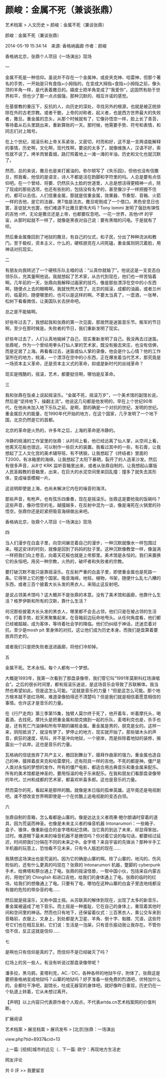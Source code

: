 # 颜峻：金属不死（兼谈张鼎）

艺术档案 > 人文历史 > 颜峻：金属不死（兼谈张鼎）

颜峻：金属不死（兼谈张鼎）

2014-05-19 15:34:14　来源: 香格纳画廊 作者：颜峻



香格纳北京，张鼎个人项目《一场演出》现场 

一

金属不死是一种信仰。虽说并不存在一个金属神，或皮夹克神、哈雷神，但那个著名的手势，一开始是只有食指+小拇指的，在变成大拇指+食指+小拇指之前，像头顶的羊角一样，是代表着撒旦的。嬉皮士把羊角变成了“我爱你”，这固然有助于世界和平，但也少了那一点点倔强，那种沉默的、相互许诺的感觉。

在基督教的重压下，反抗的人，向历史的深处，寻找另外的根源，也就是被正统排除在外的古老宗教。或者干脆，上帝的对称者，起义者，也是西方世界最大的失败者，撒旦。重金属的念头，从那个时候就有了，它像孙悟空一样，脸上长了青苔，等待着从石头里跳出来，重新算账的一天。那时候，他需要手势、符号和表情，和同志们对上暗号。

在上个世纪，摇滚乐和上帝关系紧张，又密切，时而和好，这不是一言两语能解释的事情，历史啊，文化啊，现代性啊，要说的太多了，就像维族人，汉语不好，索性就不说了。烤羊肉冒着烟，路灯照着地上一滩一滩的羊油，历史和文化也就沉默了。

然而，总的来说，撒旦也是来打酱油的。弥尔顿写了《失乐园》，但他也没有信撒旦，照我看，他信的是语言，诗人不都是活在韵脚和字符里的吗。人总是要有点信仰吧。在一个曾经、将要、仍然灰头土脸的世道里，人总是想活得更精神一点，除了现成的那些选项，也还有些别的，包括没有名字的，甚至像沙子一样把握不住的，都可以去信。人们信重金属，那就是信重金属，效果器、节奏型、音箱、火箭一样的吉他，是它的法器，黑T恤是法衣。撒旦呢倒成了一个借口。黑色安息日也罢，圣徒犹大也罢，他们难道不比撒旦更伟大吗？Tony Iommi 发明了强劲有弹性的吉他 riff，无论是撒旦还是上帝，也都要叹息吧。一花一世界，吉他riff 的宇宙，从那时起就不一样了，就像是黑夜对自己说：要有黑暗的闪电。于是就有了呗。

然后重金属像回到了地狱的撒旦，有自己的仪式，和子民，分出了种种流派和教门。至于极权，资本主义，什么的，硬核朋克在人间死磕，重金属则阴沉着脸，用神话对抗现实。

二

有朋友向我转述了一个硬核乐队主唱的话：“认真你就输了”。他说这是一支变态白领乐队，充其量啊他说。我就想起了艺术家，从古代到现在，他们也一样苦恼着啊。几年前的一天，张鼎向我解释过画家的技巧，像是那些漂浮在空中的小东西啊，随便点上去的眼睛啊，我就恍然大悟了。北京的摇滚，成都的油画，或者兰州的，临夏的，随便哪里的，也可以是这样的啊。不要太当真了，一壶酒，一张琴，松树下看看微信，让美国队长去拼命吧。

总之是不能输啊。

好些年过去了，我想起我和张鼎的第一次见面，那居然是迷笛音乐节。叛军的节日啊，至少在那时候是。失败者的节日，我们重新发明了现实。

好些年过去了，人们认真地输掉了自己，现实重新发明了自己。我没再去过迷笛。张鼎呢，作为一个曾经用拳头打仙人掌的艺术家，既没有搬去宋庄，也没有信佛，而是定居了上海。再看看过去，迷笛或仙人掌的录像，他会是什么心情？他的工作室所在的地方，桃浦，一个漂浮在空中的小东西，正在爆发着当代艺术，那究竟是一场资本主义革命，还是资本主义式的革命，抑或是新时代的丝绒革命？

现实是残酷的，摇滚，艺术，都要挺住啊，哪怕是反革命。

三

我和张鼎在饭桌上说起摇滚乐。“金属不死，摇滚万岁”，一个美术馆的副馆长说，然后是“坚持地下，操翻主流”。他说这几句都是他发明的，早在上个世纪90年代，在他尚未加入地下乐队之前。是啊，那的确是一个对抗的世纪，发明的世纪。重金属巨大的能量，在1990年代开始的地方，在这个国家，几乎发明了一个地下国，北京仍然是它的首都。

北京的革命是火热的，许多年之后，上海的革命是冷静的。

冷静的桃浦的工作室里的张鼎：从时间上看，他已经远离了仙人掌，从空间上看，他离天花板也很远，可以制作一些巨大的装置。我看过其中的一些，有石膏，让我想起了工人文化宫的美术辅导班，有不锈钢，让我想起了《终结者》里面的T2000，有冰箱里的海绵，让我想起了太阳下暴晒，裂开了的人造革沙发。然后有很多声音，从8寸 KRK 监听音箱里出来，或者从张鼎自制的，让我想起山寨版人民圣殿教的音箱里，出来，在巨大的水泥空间里来回乱撞：撞多了就失去其形体，变成噪音模糊一片。

这说明即使是上海，也尚未解决它内在的噪音的海洋。

那些声音，有枪声，也有弦乐四重奏，现在是摇滚乐。张鼎这是要抢我的饭碗吗？这些声音，像孙悟空的毛，越撞越多，在反射中混为一谈，像是淹死在火锅里的孙悟空。张鼎你还是赶紧把吸音海绵做出来吧。

 香格纳北京，张鼎个人项目《一场演出》现场 

四

当人们漫步在白盒子里，向空间展览着自己的漫步，一种沉默就像水一样包围过来。哦这安详的时刻，就像是回到了妈妈的肚子里。这种沉默像教堂一样，像漩涡一样把我们向上卷去，向着天花板也就是上帝那里。美术馆是永恒的。我们来置换它的永恒吧。用另一种宗教，火热的，破坏者和失败者的宗教。

要打破沉默不能只是靠摇滚乐。在反射严重的白盒子里，即使重金属也是死路一条。它得带上它的整个国家。吸音海绵，地毯，植物，书架，随便什么乱七八糟的东西，或者三百个披着大长头发的黑衣人，来阻止这反射吧。

是说占领美术馆吗？这大概并不是张鼎的本意。没有了美术馆和画廊，他靠什么生活？格罗伊斯和所有的汉斯，靠什么生活？

何况那些披着大长头发的黑衣人，哪里都不会去占领，他们只是在被占领的生活中，打着手势，趁天黑聚集起来，在音箱前边玩命地甩头。从任何角度看，他们都已经被超越，成为客体，等待着社会学的降临。他们仍纠结于神话，还迷恋着对抗，至少是mosh pit 里身体的对抗，这让他们成为历史本身。而我们是盘算着要放弃历史的。

或者我们只是把失败者送进画廊，将他们冷却掉。

五

金属不死。艺术永恒。每个人都有一个梦想。

大概是1993年，我第一次看到了那盘录像带，我们管它叫“1991年莫斯科红场演唱会”。之后的很长时间里，都有摇滚乐迷说，是这场音乐会导致了苏联解体。我当然也希望如此。但是这怎么可能。“这就是音乐的力量！”但是这怎么可能。那个地方根本就不是红场啊，难道录像拍得还不清楚吗？但是我们就是相信着愿意相信的事情。也许这才是音乐的力量。

在《行尸走肉》第三季第15集，独臂人莫尔终于死了，他开着车，听着摩托头，喝着酒，去找死。摩托头是把重金属和朋克搞到一起的乐队，麦塔利克也是，杀手也是，还有死亡汽油弹和所有早期的碾核金属。重金属是男的，朋克是女的。这样一来，阴阳抵消了，就没有梦了。梦停止的地方，现实就开始了。那些锯木头的声音，疯狂的速度，吼叫，并不是冲向地狱，一个彼岸，而是拆除着地狱的装修，揭露出一个此岸。这也是音乐的力量。

瓦格纳的信徒放弃了共产主义，撤回到舞台下，膜拜作曲家的强力。重金属也造自己的神，膜拜着皮夹克和哈雷摩托，还有阳具一样的吉他。不死的都是神。僵尸是人类对永恒的梦想的发作。所有的僵尸电影，都适合用古典音乐和重金属来配乐。所有的美术馆都是神圣的，要用恒温的电子乐来配乐。在我和朋友们看那盘录像带的年代，兰州和成都的艺术家，都喜欢听喜多郎。这也是音乐的力量。

然而莫尔的死，看起来是那样的酷。就像是末日版的孤单英雄。这毕竟还是电视剧吧。谁不想改变世界啊即使是一个在优酷上追电视剧的变态白领。

六

张鼎自制的音箱，怎么看都是山寨的。像是达达主义者雨果·鲍尔朗诵时穿着的道具，因为荒诞而神圣。也像是未来主义者的噪音机器 Intonarumori：一些箱子、盒子、锥体，像重新组合的金字塔和纪念碑。当它真的到达了未来，却显得笨拙，过时。难道眼下最未来的噪音机器不是微信吗？你对着它说的每句话，都要经过延迟，时间把我们分隔在不同的未来之中。金字塔？来自宇宙的先锋派？那种半手工半机器的玩意上，恐怕看不见未来，只有令人尴尬的现在……

我猜想这场演出也是荒诞的。因为它的确是山寨的啊。除了山寨的，地沟的，伤风败俗的，还有什么更真的吗现在？张鼎的 Intonarumori 机器，蹩脚的 cyberpunk 手术，给佛塔和祭台通上了电。张鼎的摇滚怪兽，一帮中国小伙，包括来自内蒙古的，用他们的 Chinglish 和进口吉他，给我们的身体通上了电。张鼎的临时的红场，给我们的想像通上了电。只要有了电，哪怕在这种山寨的白盒子里连地线都没有接的危险的带杂音的电……

然后就是摇滚乐，又称中国土摇。从苏联真的解体到现在，出现了太多的新音乐，重金属被逼成了地下音乐。而土摇是一种羞耻，它在自己的身体上，重现着其他时间和空间里的神话。然而也只有地下，还保留着仪式：三百黑衣人，乘公交车来到音箱前，衣服上、文身上，到处都是大卫星、羊角、倒十字、骷髅、咒语，这些符号它们也在相互反射。它们说：生活是一泡屎，只有音乐振动我让我存在。不管你信不信，反正这就是信仰……

七

是啊也只有信仰是真的了。而信仰不是已经破灭了吗？

红场上的另一些人，有没有听说过那盘录像带呢？

潘多拉，黑乌鸦，麦塔利克，AC／DC，各种各样的地狱牛仔，附体了。张鼎这是要把香格纳变成地狱吗？山寨的地狱吗？好歹准备一些免费的烈酒吧，伏特加什么的。全都吐干净吧，副馆长，吐成无器官的身体吧。就好像昨日重现，历史仍在一个轨道上转着，它从未想过离开。

  【声明】以上内容只代表原作者个人观点，不代表artda.cn艺术档案网的价值判断。

  扩展阅读

艺术档案 > 展览档案 > 展讯发布 > [北京]张鼎：一场演出

view.php?tid=8937&cid=13

上一篇: [视频]城市的远见（..  下一篇: 欧宁：再现地方生活史   

网友评论

共 0 评 >>  我要留言